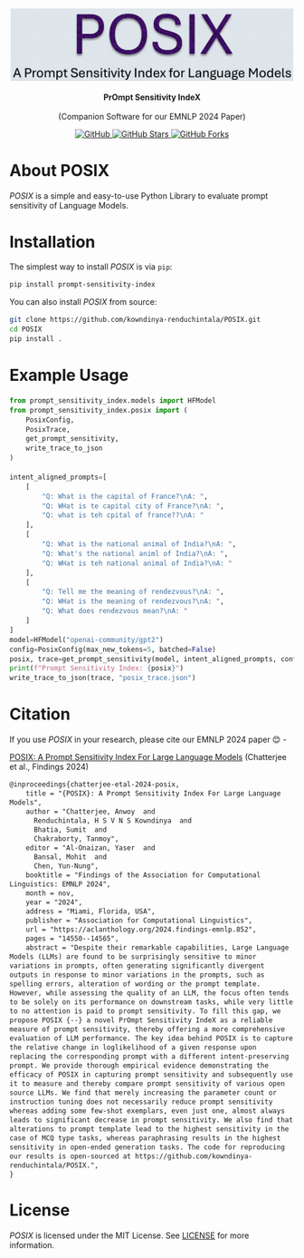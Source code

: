 <p align="center">
    <br>
        &nbsp&nbsp&nbsp&nbsp&nbsp&nbsp&nbsp&nbsp&nbsp&nbsp&nbsp&nbsp
        <img src="https://github.com/kowndinya-renduchintala/POSIX/blob/main/posix_logo.png" width="500" />
    </br>
    <br>
        <strong> PrOmpt Sensitivity IndeX</strong>
    </br>
    <br>
        (Companion Software for our EMNLP 2024 Paper)
    </br>
</p>

<p align="center">
    <a href="https://github.com/kowndinya-renduchintala/POSIX/blob/main/LICENSE.txt">
        <img alt="GitHub" src="https://img.shields.io/github/license/kowndinya-renduchintala/POSIX?color=blue">
    </a>
    <a href="#">
        <img alt="GitHub Stars" src="https://img.shields.io/github/stars/kowndinya-renduchintala/POSIX">
    </a>
    <a href="#">
        <img alt="GitHub Forks" src="https://img.shields.io/github/forks/kowndinya-renduchintala/POSIX">
    </a>
</p>

# About POSIX

*POSIX* is a simple and easy-to-use Python Library to evaluate prompt sensitivity of Language Models. 

# Installation

The simplest way to install *POSIX* is via `pip`:
```bash
pip install prompt-sensitivity-index
```

You can also install *POSIX* from source:
```bash
git clone https://github.com/kowndinya-renduchintala/POSIX.git
cd POSIX
pip install .
```

# Example Usage

```python
from prompt_sensitivity_index.models import HFModel
from prompt_sensitivity_index.posix import (
    PosixConfig, 
    PosixTrace, 
    get_prompt_sensitivity, 
    write_trace_to_json
)

intent_aligned_prompts=[
    [
        "Q: What is the capital of France?\nA: ",
        "Q: WHat is te capital city of France?\nA: ",
        "Q: what is teh cpital of france??\nA: "
    ],
    [
        "Q: What is the national animal of India?\nA: ",
        "Q: What's the national animl of India?\nA: ",
        "Q: WHat is teh national animal of India?\nA: "
    ],
    [
        "Q: Tell me the meaning of rendezvous?\nA: ",
        "Q: WHat is the meaning of rendezvous?\nA: ",
        "Q: What does rendezvous mean?\nA: "
    ]
]
model=HFModel("openai-community/gpt2")
config=PosixConfig(max_new_tokens=5, batched=False)
posix, trace=get_prompt_sensitivity(model, intent_aligned_prompts, config, verbose=True)
print(f"Prompt Sensitivity Index: {posix}")
write_trace_to_json(trace, "posix_trace.json")
```

# Citation

If you use *POSIX* in your research, please cite our EMNLP 2024 paper :blush: -


[POSIX: A Prompt Sensitivity Index For Large Language Models](https://aclanthology.org/2024.findings-emnlp.852) (Chatterjee et al., Findings 2024)

```
@inproceedings{chatterjee-etal-2024-posix,
    title = "{POSIX}: A Prompt Sensitivity Index For Large Language Models",
    author = "Chatterjee, Anwoy  and
      Renduchintala, H S V N S Kowndinya  and
      Bhatia, Sumit  and
      Chakraborty, Tanmoy",
    editor = "Al-Onaizan, Yaser  and
      Bansal, Mohit  and
      Chen, Yun-Nung",
    booktitle = "Findings of the Association for Computational Linguistics: EMNLP 2024",
    month = nov,
    year = "2024",
    address = "Miami, Florida, USA",
    publisher = "Association for Computational Linguistics",
    url = "https://aclanthology.org/2024.findings-emnlp.852",
    pages = "14550--14565",
    abstract = "Despite their remarkable capabilities, Large Language Models (LLMs) are found to be surprisingly sensitive to minor variations in prompts, often generating significantly divergent outputs in response to minor variations in the prompts, such as spelling errors, alteration of wording or the prompt template. However, while assessing the quality of an LLM, the focus often tends to be solely on its performance on downstream tasks, while very little to no attention is paid to prompt sensitivity. To fill this gap, we propose POSIX {--} a novel PrOmpt Sensitivity IndeX as a reliable measure of prompt sensitivity, thereby offering a more comprehensive evaluation of LLM performance. The key idea behind POSIX is to capture the relative change in loglikelihood of a given response upon replacing the corresponding prompt with a different intent-preserving prompt. We provide thorough empirical evidence demonstrating the efficacy of POSIX in capturing prompt sensitivity and subsequently use it to measure and thereby compare prompt sensitivity of various open source LLMs. We find that merely increasing the parameter count or instruction tuning does not necessarily reduce prompt sensitivity whereas adding some few-shot exemplars, even just one, almost always leads to significant decrease in prompt sensitivity. We also find that alterations to prompt template lead to the highest sensitivity in the case of MCQ type tasks, whereas paraphrasing results in the highest sensitivity in open-ended generation tasks. The code for reproducing our results is open-sourced at https://github.com/kowndinya-renduchintala/POSIX.",
}
```

# License

*POSIX* is licensed under the MIT License. See [LICENSE](LICENSE) for more information.
